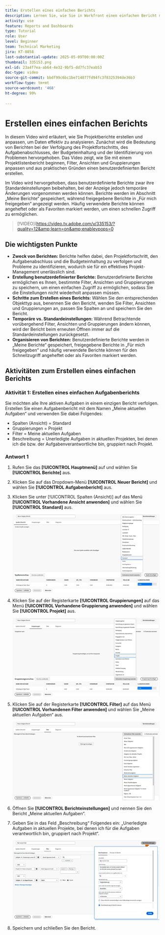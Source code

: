 ```yaml
---
title: Erstellen eines einfachen Berichts
description: Lernen Sie, wie Sie in Workfront einen einfachen Bericht mit einem vorhandenen Filter, einer Ansicht und einer Gruppierung erstellen.
activity: use
feature: Reports and Dashboards
type: Tutorial
role: User
level: Beginner
team: Technical Marketing
jira: KT-8858
last-substantial-update: 2025-05-09T00:00:00Z
thumbnail: 335153.png
exl-id: 23a4f7ea-ab64-4e32-9bf5-dd7fc37eab53
doc-type: video
source-git-commit: bbdf99c6bc1be714077fd94fc3f8325394de36b3
workflow-type: tm+mt
source-wordcount: '468'
ht-degree: 99%

---
```


# Erstellen eines einfachen Berichts

In diesem Video wird erläutert, wie Sie Projektberichte erstellen und anpassen, um Daten effektiv zu analysieren. Zunächst wird die Bedeutung von Berichten bei der Verfolgung des Projektfortschritts, des Aufgabenabschlusses, der Budgeteinhaltung und der Identifizierung von Problemen hervorgehoben. Das Video zeigt, wie Sie mit einem Projektlistenbericht beginnen, Filter, Ansichten und Gruppierungen anpassen und aus praktischen Gründen einen benutzerdefinierten Bericht erstellen. 

Im Video wird hervorgehoben, dass benutzerdefinierte Berichte zwar ihre Standardeinstellungen beibehalten, bei der Anzeige jedoch temporäre Änderungen vorgenommen werden können. Berichte werden im Abschnitt „Meine Berichte“ gespeichert, während freigegebene Berichte in „Für mich freigegeben“ angezeigt werden. Häufig verwendete Berichte können angeheftet oder als Favoriten markiert werden, um einen schnellen Zugriff zu ermöglichen. 

>[!VIDEO](https://video.tv.adobe.com/v/335153/?quality=12&amp;learn=on&amp;enablevpops=0

## Die wichtigsten Punkte


* **Zweck von Berichten:** Berichte helfen dabei, den Projektfortschritt, den Aufgabenabschluss und die Budgeteinhaltung zu verfolgen und Probleme zu identifizieren, wodurch sie für ein effektives Projekt-Management unerlässlich sind.
* **Erstellung benutzerdefinierter Berichte:** Benutzerdefinierte Berichte ermöglichen es Ihnen, bestimmte Filter, Ansichten und Gruppierungen zu speichern, um einen einfachen Zugriff zu ermöglichen, sodass Sie die Einstellungen nicht wiederholt anpassen müssen. 
* **Schritte zum Erstellen eines Berichts:** Wählen Sie den entsprechenden Objekttyp aus, benennen Sie den Bericht, wenden Sie Filter, Ansichten und Gruppierungen an, passen Sie Spalten an und speichern Sie den Bericht. 
* **Temporäre vs. Standardeinstellungen:** Während Betrachtende vorübergehend Filter, Ansichten und Gruppierungen ändern können, wird der Bericht beim erneuten Öffnen immer auf die Standardeinstellungen zurückgesetzt. 
* **Organisieren von Berichten:** Benutzerdefinierte Berichte werden in „Meine Berichte“ gespeichert, freigegebene Berichte in „Für mich freigegeben“ und häufig verwendete Berichte können für den Schnellzugriff angeheftet oder als Favoriten markiert werden. 



## Aktivitäten zum Erstellen eines einfachen Berichts

### Aktivität 1: Erstellen eines einfachen Aufgabenberichts

Sie möchten alle Ihre aktiven Aufgaben in einem einzigen Bericht verfolgen. Erstellen Sie einen Aufgabenbericht mit dem Namen „Meine aktuellen Aufgaben“ und verwenden Sie dabei Folgendes:

* Spalten (Ansicht) = Standard
* Gruppierungen = Projekt
* Filter = Meine aktuellen Aufgaben
* Beschreibung = Unerledigte Aufgaben in aktuellen Projekten, bei denen ich die bzw. der Aufgabenverantwortliche bin, gruppiert nach Projekt.

### Antwort 1

1. Rufen Sie das **[!UICONTROL Hauptmenü]** auf und wählen Sie **[!UICONTROL Berichte]** aus.
1. Klicken Sie auf das Dropdown-Menü **[!UICONTROL Neuer Bericht]** und wählen Sie **[!UICONTROL Aufgabenbericht]** aus.
1. Klicken Sie unter [!UICONTROL Spalten (Ansicht)] auf das Menü **[!UICONTROL Vorhandene Ansicht anwenden]** und wählen Sie **[!UICONTROL Standard]** aus.

   ![Ein Screenshot des Bildschirms zum Erstellen von Spalten in einem Aufgabenbericht](assets/simple-task-report-columns.png)

1. Klicken Sie auf der Registerkarte **[!UICONTROL Gruppierungen]** auf das Menü **[!UICONTROL Vorhandene Gruppierung anwenden]** und wählen Sie **[!UICONTROL Projekt]** aus.

   ![Ein Screenshot des Bildschirms zum Erstellen von Gruppierungen in einem Aufgabenbericht](assets/simple-task-report-groupings.png)

1. Klicken Sie auf der Registerkarte **[!UICONTROL Filter]** auf das Menü **[!UICONTROL Vorhandenen Filter anwenden]** und wählen Sie „Meine aktuellen Aufgaben“ aus.

   ![Ein Screenshot des Bildschirms zum Erstellen von Filtern in einem Aufgabenbericht](assets/simple-task-report-filters.png)

1. Öffnen Sie **[!UICONTROL Berichteinstellungen]** und nennen Sie den Bericht „Meine aktuellen Aufgaben“.
1. Geben Sie in das Feld „Beschreibung“ Folgendes ein: „Unerledigte
Aufgaben in aktuellen Projekte, bei denen ich für die 
Aufgaben verantwortlich bin, gruppiert nach Projekt“.

   ![Ein Screenshot des Bildschirms mit den Berichtseinstellungen in einem Aufgabenbericht](assets/simple-task-report-report-settings.png)

1. Speichern und schließen Sie den Bericht.
